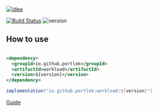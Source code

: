 [![idea](https://www.elegantobjects.org/intellij-idea.svg)](https://www.jetbrains.com/idea/)

[![Build Status](https://travis-ci.com/portlek/workload.svg?branch=master)](https://travis-ci.com/portlek/workload)
![version](https://img.shields.io/maven-central/v/io.github.portlek/workload)
## How to use
```xml

<dependency>
  <groupId>io.github.portlek</groupId>
  <artifactId>workload</artifactId>
  <version>${version}</version>
</dependency>
```
```groovy
implementation("io.github.portlek:workload:${version}")
```
[Guide](https://www.spigotmc.org/threads/409003/)